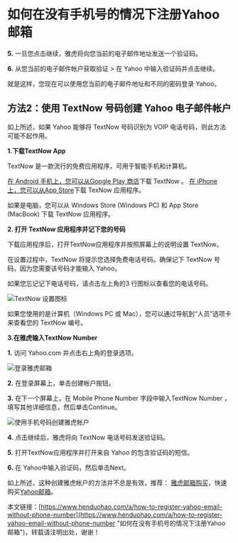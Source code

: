 # 如何在没有手机号的情况下注册Yahoo邮箱
**5.** 一旦您点击继续，雅虎将向您当前的电子邮件地址发送一个验证码。

**6.** 从您当前的电子邮件帐户获取验证 > 在 Yahoo 中输入验证码并点击继续。

就是这样，您现在可以使用您当前的电子邮件地址和不同的密码登录 Yahoo。

## 方法2：使用 TextNow 号码创建 Yahoo 电子邮件帐户

如上所述，如果 Yahoo 能够将 TextNow 号码识别为 VOIP 电话号码，则此方法可能不起作用。

**1.下载TextNow App**

TextNow 是一款流行的免费应用程序，可用于智能手机和计算机。

[在 Android 手机上，您可以从Google Play 商店](https://play.google.com/store/apps/details?id=com.enflick.android.TextNow&hl=en)下载 TextNow 。 [在 iPhone 上，您可以从App Store](https://apps.apple.com/ca/app/textnow-call-text-unlimited/id314716233)下载 TexNow 应用程序。

如果是电脑，您可以从 Windows Store (Windows PC) 和 App Store (MacBook) 下载 TextNow 应用程序。

**2. 打开 TextNow 应用程序并记下您的号码**

下载应用程序后，打开TextNow应用程序并按照屏幕上的说明设置 TextNow。

在设置过程中，TextNow 将提示您选择免费电话号码。确保记下 TextNow 号码，因为您需要该号码才能输入 Yahoo。

如果您忘记记下电话号码，请点击左上角的3 行图标以查看您的电话号码。

![TextNow 设置图标](https://p3-juejin.byteimg.com/tos-cn-i-k3u1fbpfcp/eb0d1c6cb1b8408d9ad4ad05fd31f6ca~tplv-k3u1fbpfcp-zoom-1.image)

如果您使用的是计算机（Windows PC 或 Mac），您可以通过导航到“人员”选项卡来查看您的 TextNow 编号。

**3.在雅虎输入TextNow Number**

**1.** 访问 Yahoo.com 并点击右上角的登录选项。

![登录雅虎邮箱](https://p3-juejin.byteimg.com/tos-cn-i-k3u1fbpfcp/4185f6e743e74f56a838aadbca6ee145~tplv-k3u1fbpfcp-zoom-1.image)

**2.** 在登录屏幕上，单击创建帐户按钮。

**3.** 在下一个屏幕上，在 Mobile Phone Number 字段中输入TextNow Number ，填写其他详细信息，然后单击Continue。

![使用手机号码创建雅虎帐户](https://p3-juejin.byteimg.com/tos-cn-i-k3u1fbpfcp/180a668f0c5f4e7c89badf94a5391d7e~tplv-k3u1fbpfcp-zoom-1.image)

**4.** 点击继续后，雅虎将向 TextNow 电话号码发送验证码。

**5.** 打开TextNow应用程序并打开来自 Yahoo 的包含验证码的短信。

**6.** 在 Yahoo中输入验证码，然后单击Next。

如上所述，这种创建雅虎帐户的方法并不总是有效，推荐： [雅虎邮箱购买](https://www.henduohao.com/tag/buy-yahoo-email "Yahoo邮箱购买 雅虎邮箱购买 邮箱购买")，快速购买[Yahoo邮箱](https://www.henduohao.com/product/1052.html)。

本文链接：[https://www.henduohao.com/a/how-to-register-yahoo-email-without-phone-number](https://www.henduohao.com/a/how-to-register-yahoo-email-without-phone-number "如何在没有手机号的情况下注册Yahoo邮箱")，转载请注明出处，谢谢！